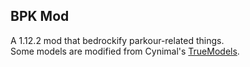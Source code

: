 ## BPK Mod
A 1.12.2 mod that bedrockify parkour-related things.\
Some models are modified from Cynimal's [TrueModels](https://www.curseforge.com/minecraft/texture-packs/truemodels).